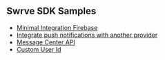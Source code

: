 Swrve SDK Samples
-----------------
- [Minimal Integration Firebase](MinimalIntegrationFirebase/)
- [Integrate push notifications with another provider](MultipleFCMProviders/)
- [Message Center API](MessageCenter/)
- [Custom User Id](CustomUserId/)
